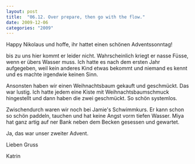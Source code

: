 ```yaml
---
layout: post
title:  "06.12. Over prepare, then go with the flow."
date: 2009-12-06
categories: "2009"
---
```

Happy Nikolaus und hoffe, ihr hattet einen schönen Adventssonntag!


bis zu uns hier kommt er leider nicht. Wahrscheinlich kriegt er nasse Füsse, wenn er übers Wasser muss. Ich hatte es nach dem ersten Jahr aufgegeben, weil kein anderes Kind etwas bekommt und niemand es kennt und es machte irgendwie keinen Sinn. 



Ansonsten haben wir einen Weihnachtsbaum gekauft und geschmückt. Das war lustig. Ich hatte jedem eine Kiste mit Weihnachtsbaumschmuck hingestellt und dann haben die zwei geschmückt. So schön systemlos. 



Zwischendurch waren wir noch bei Jamie's Schwimmkurs. Er kann schon so schön paddeln, tauchen und hat keine Angst vorm tiefen Wasser. Miya hat ganz artig auf ner Bank neben dem Becken gesessen und gewartet. 



Ja, das war unser zweiter Advent.



Lieben Gruss

Katrin


